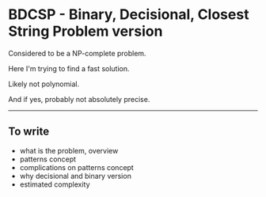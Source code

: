
# BDCSP - Binary, Decisional, Closest String Problem version

Considered to be a NP-complete problem.

Here I'm trying to find a fast solution.

Likely not polynomial.

And if yes, probably not absolutely precise.

--------------------------

## To write

* what is the problem, overview
* patterns concept
* complications on patterns concept
* why decisional and binary version
* estimated complexity
